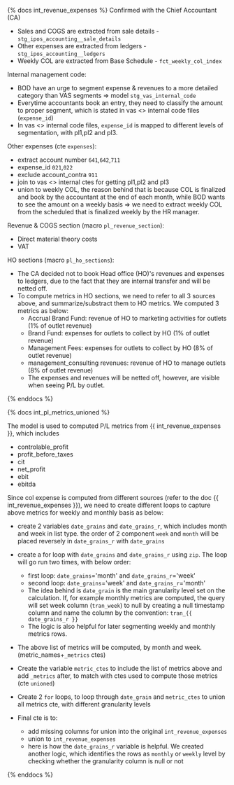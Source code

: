 {% docs int_revenue_expenses %}
Confirmed with the Chief Accountant (CA)
- Sales and COGS are extracted from sale details - `stg_ipos_accounting__sale_details`
- Other expenses are extracted from ledgers - `stg_ipos_accounting__ledgers`
- Weekly COL are extracted from Base Schedule - `fct_weekly_col_index`

Internal management code:
- BOD have an urge to segment expense & revenues to a more detailed category
  than VAS segments => model `stg_vas_internal_code`
- Everytime accountants book an entry, they need to classify the amount to
  proper segment, which is stated in vas <> internal code files (`expense_id`)
- In vas <> internal code files, `expense_id` is mapped to different levels of
  segmentation, with pl1,pl2 and pl3.

Other expenses (cte `expenses`):
- extract account number `641`,`642`,`711`
- expense_id `021`,`022`
- exclude account_contra `911`
- join to vas <> internal ctes for getting pl1,pl2 and pl3
- union to weekly COL, the reason behind that is because COL is finalized
  and book by the accountant at the end of each month, while BOD wants to
  see the amount on a weekly basis => we need to extract weekly COL from 
  the scheduled that is finalized weekly by the HR manager.

Revenue & COGS section (macro `pl_revenue_section`):
- Direct material theory costs
- VAT

HO sections (macro `pl_ho_sections`):
- The CA decided not to book Head office (HO)'s revenues and expenses to ledgers,
due to the fact that they are internal transfer and will be netted off. 
- To compute metrics in HO sections, we need to refer to all 3 sources above,
  and summarize/substract them to HO metrics. We computed 3 metrics as below:
  - Accrual Brand Fund: revenue of HO to marketing activities for outlets  (1% of outlet revenue)
  - Brand Fund: expenses for outlets to collect by HO (1% of outlet revenue)
  - Management Fees: expenses for outlets to collect by HO (8% of outlet revenue)
  - management_consulting revenues: revenue of HO to manage outlets (8% of outlet revenue)
  - The expenses and revenues will be netted off, however, are visible when seeing P/L
    by outlet.

{% enddocs %}

{% docs int_pl_metrics_unioned %}

The model is used to computed P/L metrics from {{ int_revenue_expenses }}, which includes
  - controlable_profit
  - profit_before_taxes
  - cit
  - net_profit
  - ebit
  - ebitda

Since col expense is computed from different sources (refer to the doc {{ int_revenue_expenses }}),
we need to create different loops to capture above metrics for weekly and monthly basis as below:
  - create 2 variables `date_grains` and `date_grains_r`, which includes month and week in list type.
    the order of 2 component `week` and `month` will be placed reversely in `date_grains_r` with `date_grains` 
  - create a for loop with `date_grains` and `date_grains_r` using `zip`. The loop will go run two times,
    with below order:
    - first loop: `date_grains`='month' and `date_grains_r`='week'
    - second loop: `date_grains`='week' and `date_grains_r`='month'
    - The idea behind is `date_grain` is the main granularity level set on the calculation. If, for example
      monthly metrics are computed, the query will set week column (`tran_week`) to null by creating a null
      timestamp column and name the column by the convention: `tran_{{ date_grains_r }}`
    - The logic is also helpful for later segmenting weekly and monthly metrics rows.
  - The above list of metrics will be computed, by month and week. (metric_names+`_metrics` ctes)
  - Create the variable `metric_ctes` to include the list of metrics above and add `_metrics` after, to
    match with ctes used to compute those metrics (cte `unioned`)

  - Create 2 `for` loops, to loop through `date_grain` and `metric_ctes` to union all metrics cte, with
    different granularity levels
  - Final cte is to:
    - add missing columns for union into the original `int_revenue_expenses`
    - union to `int_revenue_expenses`
    - here is how the `date_grains_r` variable is helpful. We created another logic,
      which identifies the rows as `monthly` or `weekly` level by checking whether
      the granularity column is null or not
 
{% enddocs %}